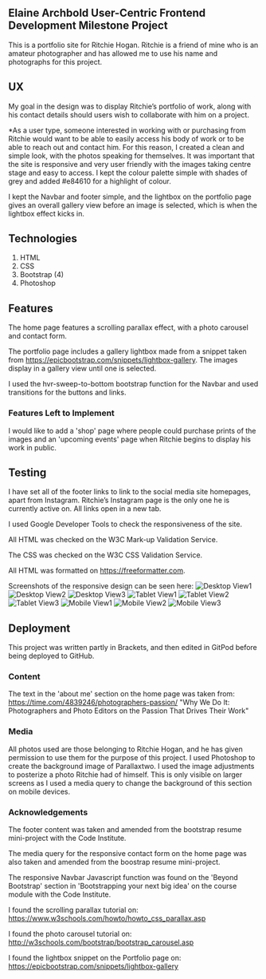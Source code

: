 ## Elaine Archbold User-Centric Frontend Development Milestone Project

This is a portfolio site for Ritchie Hogan. Ritchie is a friend of mine who is an amateur photographer and has allowed me to use his name and photographs for this project.



## UX
My goal in the design was to display Ritchie’s portfolio of work, along with his contact details should users wish to collaborate with him on a project.

*As a user type, someone interested in working with or purchasing from Ritchie would want to be able to easily access his body of work or to be able to reach out and contact him. For this reason, I created a clean and simple look, with the photos speaking for themselves. It was important that the site is responsive and very user friendly with the images taking centre stage and easy to access. I kept the colour palette simple with shades of grey and added #e84610 for a highlight of colour.

I kept the Navbar and footer simple, and the lightbox on the portfolio page gives an overall gallery view before an image is selected, which is when the lightbox effect kicks in.


## Technologies
1. HTML
2. CSS
3. Bootstrap (4)
4. Photoshop


## Features
The home page features a scrolling parallax effect, with a photo carousel and contact form.

The portfolio page includes a gallery lightbox made from a snippet taken from https://epicbootstrap.com/snippets/lightbox-gallery. The images display in a gallery view until one is selected.

I used the hvr-sweep-to-bottom bootstrap function for the Navbar and used transitions for the buttons and links.


### Features Left to Implement
I would like to add a 'shop' page where people could purchase prints of the images and an 'upcoming events' page when Ritchie begins to display his work in public.


## Testing
I have set all of the footer links to link to the social media site homepages, apart from Instagram. Ritchie’s Instagram page is the only one he is currently active on. All links open in a new tab.

I used Google Developer Tools to check the responsiveness of the site.

All HTML was checked on the W3C Mark-up Validation Service.

The CSS was checked on the W3C CSS Validation Service.

All HTML was formatted on https://freeformatter.com.

Screenshots of the responsive design can be seen here:
![Desktop View1](assets/images/desktop1.jpg)
![Desktop View2](assets/images/desktop2.jpg)
![Desktop View3](assets/images/desktop3.jpg)
![Tablet View1](assets/images/tablet1.jpg)
![Tablet View2](assets/images/tablet2.jpg)
![Tablet View3](assets/images/tablet3.jpg)
![Mobile View1](assets/images/mobile1.jpg)
![Mobile View2](assets/images/mobile2.jpg)
![Mobile View3](assets/images/mobile3.jpg)

## Deployment
This project was written partly in Brackets, and then edited in GitPod before being deployed to GitHub.

### Content
The text in the 'about me' section on the home page was taken from: https://time.com/4839246/photographers-passion/
"Why We Do It: Photographers and Photo Editors on the Passion That Drives Their Work"

### Media
All photos used are those belonging to Ritchie Hogan, and he has given permission to use them for the purpose of this project.
I used Photoshop to create the background image of Parallaxtwo. I used the image adjustments to posterize a photo Ritchie had of himself. This is only visible on larger screens as I used a media query to change the background of this section on mobile devices.

### Acknowledgements
The footer content was taken and amended from the bootstrap resume mini-project with the Code Institute.

The media query for the responsive contact form on the home page was also taken and amended from the boostrap resume mini-project.

The responsive Navbar Javascript function was found on the 'Beyond Bootstrap' section in 'Bootstrapping your next big idea' on the course module with the Code Institute.

I found the scrolling parallax tutorial on: https://www.w3schools.com/howto/howto_css_parallax.asp

I found the photo carousel tutorial on: http://w3schools.com/bootstrap/bootstrap_carousel.asp

I found the lightbox snippet on the Portfolio page on: https://epicbootstrap.com/snippets/lightbox-gallery
